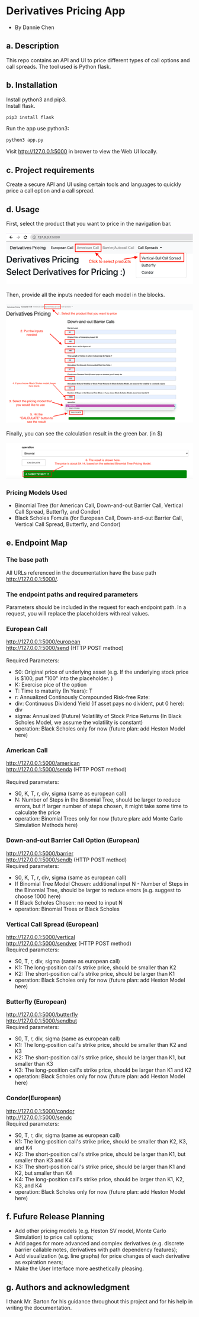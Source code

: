 # Derivatives Pricing App
 - By Dannie Chen

## a. Description
This repo contains an API and UI to price different types of call options and call spreads. The tool used is Python flask.
## b. Installation
Install python3 and pip3.
<br/> Install flask.
```python
pip3 install flask
```
Run the app use python3:
```python
python3 app.py
```
Visit http://127.0.0.1:5000 in brower to view the Web UI locally.

## c. Project requirements
Create a secure API and UI using certain tools and languages to quickly price a call option and a call spread.
## d. Usage
First, select the product that you want to price in the navigation bar. 
<br/>  
![Alt text](/home.png?raw=true "home page")
<br/>  
Then, provide all the inputs needed for each model in the blocks.
<br/>  
![Alt text](/barrier.png?raw=true "pricing page")
<br/>  
Finally, you can see the calculation result in the green bar. (in $)
<br/>  
![Alt text](/result.png?raw=true "output")
### Pricing Models Used 
- Binomial Tree (for American Call, Down-and-out Barrier Call, Vertical Call Spread, Butterfly, and Condor)
- Black Scholes Fomula (for European Call, Down-and-out Barrier Call, Vertical Call Spread, Butterfly, and Condor)
## e. Endpoint Map
### The base path
All URLs referenced in the documentation have the base path http://127.0.0.1:5000/. 
### The endpoint paths and required parameters
Parameters should be included in the request for each endpoint path. In a request, you will replace the placeholders with real values.
### European Call
http://127.0.0.1:5000/european
<br/>http://127.0.0.1:5000/send (HTTP POST method)
<br/> 
<br/> Required Parameters:
 - S0: Original price of underlying asset (e.g. If the underlying stock price is $100, put "100" into the placeholder. )
 - K: Exercise pice of the option
 - T: Time to maturity (In Years): T
 - r: Annualized Continously Compounded Risk-free Rate:
 - div: Continuous Dividend Yield (If asset pays no divident, put 0 here): div
 - sigma: Annualized (Future) Volatility of Stock Price Returns (In Black Scholes Model, we assume the volatility is constant)
 - operation: Black Scholes only for now (future plan: add Heston Model here)
### American Call
http://127.0.0.1:5000/american
<br/>http://127.0.0.1:5000/senda (HTTP POST method)
<br/> 
<br/>Required parameters: 
 - S0, K, T, r, div, sigma (same as european call)
 - N: Number of Steps in the Binomial Tree, should be larger to reduce errors, but if larger number of steps chosen, it might take some time to calculate the price
 - operation: Binomial Trees only for now (future plan: add Monte Carlo Simulation Methods here) 
### Down-and-out Barrier Call Option (European) 
http://127.0.0.1:5000/barrier
<br/>http://127.0.0.1:5000/sendb (HTTP POST method)
<br/>Required parameters: 
 - S0, K, T, r, div, sigma (same as european call)
 - If Binomial Tree Model Chosen: additional input N - Number of Steps in the Binomial Tree, should be larger to reduce errors (e.g. suggest to choose 1000 here) 
 - If Black Scholes Chosen: no need to input N 
 - operation: Binomial Trees or Black Scholes 
### Vertical Call Spread (European)
http://127.0.0.1:5000/vertical
<br/>http://127.0.0.1:5000/sendver (HTTP POST method)
<br/>Required parameters: 
 - S0, T, r, div, sigma (same as european call)
 - K1: The long-position call's strike price, should be smaller than K2
 - K2: The short-position call's strike price, should be larger than K1
 - operation: Black Scholes only for now (future plan: add Heston Model here) 
### Butterfly (European)
http://127.0.0.1:5000/butterfly
<br/>http://127.0.0.1:5000/sendbut
<br/>Required parameters: 
 - S0, T, r, div, sigma (same as european call)
 - K1: The long-position call's strike price, should be smaller than K2 and K3
 - K2: The short-position call's strike price, should be larger than K1, but smaller than K3
 - K3: The long-position call's strike price, should be larger than K1 and K2 
 - operation: Black Scholes only for now (future plan: add Heston Model here)
### Condor(European)
http://127.0.0.1:5000/condor
<br/>http://127.0.0.1:5000/sendc
<br/>Required parameters: 
 - S0, T, r, div, sigma (same as european call)
 - K1: The long-position call's strike price, should be smaller than K2, K3, and K4
 - K2: The short-position call's strike price, should be larger than K1, but smaller than K3 and K4
 - K3: The short-position call's strike price, should be larger than K1 and K2, but smaller than K4
 - K4: The long-position call's strike price, should be larger than K1, K2, K3, and K4
 - operation: Black Scholes only for now (future plan: add Heston Model here)
## f. Fufure Release Planning
- Add other pricing models (e.g. Heston SV model, Monte Carlo Simulation) to price call options;
- Add pages for more advanced and complex derivatives (e.g. discrete barrier callable notes, derivatives with path dependency features);
- Add visualization (e.g. line graphs) for price changes of each derivative as expiration nears;
- Make the User Interface more aesthetically pleasing.
## g. Authors and acknowledgment
I thank Mr. Barton for his guidance throughout this project and for his help in writing the documentation.
